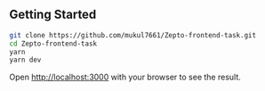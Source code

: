 ## Getting Started

```bash
git clone https://github.com/mukul7661/Zepto-frontend-task.git
cd Zepto-frontend-task
yarn
yarn dev
```

Open [http://localhost:3000](http://localhost:3000) with your browser to see the result.

